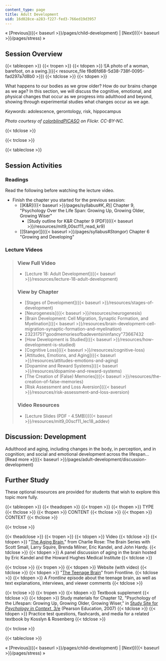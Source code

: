 ```yaml
---
content_type: page
title: Adult Development
uid: 16d028ce-a283-f227-fed3-766ed19d3957
---
```


« [Previous]({{< baseurl >}}/pages/child-development) | [Next]({{< baseurl >}}/pages/stress) »

Session Overview
----------------

{{< tableopen >}}
{{< tropen >}}
{{< tdopen >}}
![A photo of a woman, barefoot, on a swing.]({{< resource_file f8d6fd68-5d38-738f-0095-fad297a7d8b0 >}})
{{< tdclose >}}
{{< tdopen >}}


What happens to our bodies as we grow older? How do our brains change as we age? In this section, we will discuss the cognitive, emotional, and physical changes that occur as we progress into adulthood and beyond, showing through experimental studies what changes occur as we age.

_Keywords_: adolescence, gerontology, risk, hippocampus

_Photo courtesy of [colorblindPICASO](http://www.flickr.com/photos/colorblindpicaso/2540688582) on Flickr. CC-BY-NC._


{{< tdclose >}}

{{< trclose >}}

{{< tableclose >}}

Session Activities
------------------

### Readings

Read the following before watching the lecture video.

*   Finish the chapter you started for the previous session:
    *   \[[K&R]({{< baseurl >}}/pages/syllabus#_K_R_)\] Chapter 9, "Psychology Over the Life Span: Growing Up, Growing Older, Growing Wiser"
        *   [Study outline for K&R Chapter 9 (PDF)]({{< baseurl >}}/resources/mit9_00scf11_read_kr9)
    *   [\[Stangor\]]({{< baseurl >}}/pages/syllabus#_Stangor_) Chapter 6 "Growing and Developing"

### Lecture Videos

> ### View Full Video
> 
> *   [Lecture 18: Adult Development]({{< baseurl >}}/resources/lecture-18-adult-development)
> 
> ### View by Chapter
> 
> *   [Stages of Development]({{< baseurl >}}/resources/stages-of-development)
> *   [Neurogenesis]({{< baseurl >}}/resources/neurogenesis)
> *   [Brain Development: Cell Migration, Synaptic Formation, and Myelination]({{< baseurl >}}/resources/brain-development-cell-migration-synaptic-formation-and-myelination)
> *   23231751"goodmemoriesofbadeventsininfancy"73667432
> *   [How Development is Studied]({{< baseurl >}}/resources/how-development-is-studied)
> *   [Cognitive Loss]({{< baseurl >}}/resources/cognitive-loss)
> *   [Attitudes, Emotions, and Aging]({{< baseurl >}}/resources/attitudes-emotions-and-aging)
> *   [Dopamine and Reward Systems]({{< baseurl >}}/resources/dopamine-and-reward-systems)
> *   [The Creation of (False) Memories]({{< baseurl >}}/resources/the-creation-of-false-memories)
> *   [Risk Assessment and Loss Aversion]({{< baseurl >}}/resources/risk-assessment-and-loss-aversion)
> 
> ### Video Resources
> 
> *   [Lecture Slides (PDF - 4.5MB)]({{< baseurl >}}/resources/mit9_00scf11_lec18_addev)

Discussion: Development
-----------------------

Adulthood and aging, including changes in the body, in perception, and in cognition; and social and emotional development across the lifespan… [Read more »]({{< baseurl >}}/pages/adult-development/discussion-development)

Further Study
-------------

These optional resources are provided for students that wish to explore this topic more fully.

{{< tableopen >}}
{{< theadopen >}}
{{< tropen >}}
{{< thopen >}}
TYPE
{{< thclose >}}
{{< thopen >}}
CONTENT
{{< thclose >}}
{{< thopen >}}
CONTEXT
{{< thclose >}}

{{< trclose >}}

{{< theadclose >}}
{{< tropen >}}
{{< tdopen >}}
Video
{{< tdclose >}}
{{< tdopen >}}
"[The Aging Brain](http://www.learnoutloud.com/Free-Audio-Video/Social-Sciences/Psychology/Charlie-Rose-The-Brain-Series/43487)," from Charlie Rose: The Brain Series with Scott Small, Larry Squire, Brenda Milner, Eric Kandel, and John Hardy.
{{< tdclose >}}
{{< tdopen >}}
A panel discussion of aging in the brain hosted by Eric Kandel and the Howard Hughes Medical Institute
{{< tdclose >}}

{{< trclose >}}
{{< tropen >}}
{{< tdopen >}}
Website (with video)
{{< tdclose >}}
{{< tdopen >}}
"[The Teenage Brain](http://www.pbs.org/wgbh/pages/frontline/shows/teenbrain/)" from Frontline.
{{< tdclose >}}
{{< tdopen >}}
A _Frontline_ episode about the teenage brain, as well as text explanations, interviews, and viewer comments
{{< tdclose >}}

{{< trclose >}}
{{< tropen >}}
{{< tdopen >}}
Textbook supplement
{{< tdclose >}}
{{< tdopen >}}
Study materials for Chapter 12, "Psychology of the Lifespan: Growing Up, Growing Older, Growing Wiser," in [Study Site for _Psychology in Context_, 3/e](http://www.pearsonhighered.com/educator/product/Fundamentals-of-Psychology-in-Context/9780205507573.page) (Pearson Education, 2007)
{{< tdclose >}}
{{< tdopen >}}
Practice test questions, flashcards, and media for a related textbook by Kosslyn & Rosenberg
{{< tdclose >}}

{{< trclose >}}

{{< tableclose >}}

« [Previous]({{< baseurl >}}/pages/child-development) | [Next]({{< baseurl >}}/pages/stress) »